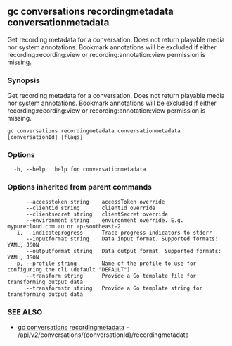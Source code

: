 ## gc conversations recordingmetadata conversationmetadata

Get recording metadata for a conversation. Does not return playable media nor system annotations. Bookmark annotations will be excluded if either recording:recording:view or recording:annotation:view permission is missing.

### Synopsis

Get recording metadata for a conversation. Does not return playable media nor system annotations. Bookmark annotations will be excluded if either recording:recording:view or recording:annotation:view permission is missing.

```
gc conversations recordingmetadata conversationmetadata [conversationId] [flags]
```

### Options

```
  -h, --help   help for conversationmetadata
```

### Options inherited from parent commands

```
      --accesstoken string    accessToken override
      --clientid string       clientId override
      --clientsecret string   clientSecret override
      --environment string    environment override. E.g. mypurecloud.com.au or ap-southeast-2
  -i, --indicateprogress      Trace progress indicators to stderr
      --inputformat string    Data input format. Supported formats: YAML, JSON
      --outputformat string   Data output format. Supported formats: YAML, JSON
  -p, --profile string        Name of the profile to use for configuring the cli (default "DEFAULT")
      --transform string      Provide a Go template file for transforming output data
      --transformstr string   Provide a Go template string for transforming output data
```

### SEE ALSO

* [gc conversations recordingmetadata](gc_conversations_recordingmetadata.html)	 - /api/v2/conversations/{conversationId}/recordingmetadata



